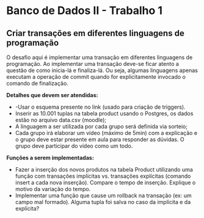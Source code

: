# Banco de Dados II - Trabalho 1

## Criar transações em diferentes linguagens de programação

<p>O desafio aqui é implementar uma transação em diferentes linguagens de programação. Ao implementar uma transação deve-se ficar atento a questão de como inicia-lá e finaliza-lá. Ou seja, algumas linguagens apenas executam a operação de commit quando for explicitamente invocado o comando de finalização.
</p>
<p><b>Detalhes que devem ser atendidas:</b><ul>
  <li>-Usar o esquema presente no link (usado para criação de triggers). </li>
<li> Inserir as 10.001 tuplas na tabela product usando o Postgres, os dados estão no arquivo data.csv (moodle); 
<li> A linguagem a ser utilizada por cada grupo será definida via sorteio; </li>
<li> Cada grupo irá elaborar um vídeo (máximo de 5min) com a explicação e o grupo deve estar presente em aula para responder as dúvidas. O grupo deve participar do vídeo como um todo. </li></ul></p>
<p><b>Funções a serem implementadas:</b>
<ul><li> Fazer a inserção dos novos produtos na tabela Product utilizando uma função com transações implícitas vs. transações explícitas (comando insert a cada nova inserção). Compare o tempo de inserção. Explique o motivo da variação do tempo.</li>
<li> Implementar uma função que cause um rollback na transação (ex: um campo mal formado). Alguma tupla foi salva no caso da implícita e da explícita? </li></ul>
  </p>
